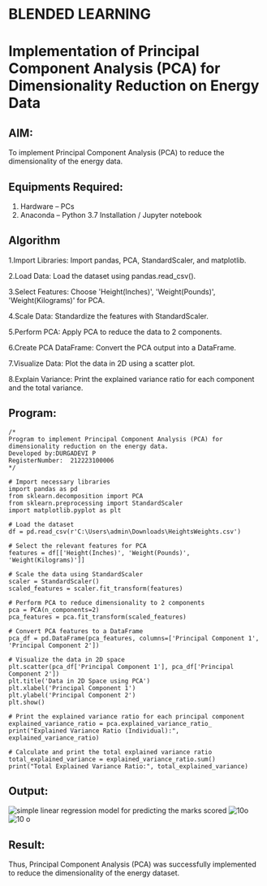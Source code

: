 # BLENDED LEARNING
# Implementation of Principal Component Analysis (PCA) for Dimensionality Reduction on Energy Data

## AIM:
To implement Principal Component Analysis (PCA) to reduce the dimensionality of the energy data.

## Equipments Required:
1. Hardware – PCs
2. Anaconda – Python 3.7 Installation / Jupyter notebook

## Algorithm
1.Import Libraries: Import pandas, PCA, StandardScaler, and matplotlib.

2.Load Data: Load the dataset using pandas.read_csv().

3.Select Features: Choose 'Height(Inches)', 'Weight(Pounds)', 'Weight(Kilograms)' for PCA.

4.Scale Data: Standardize the features with StandardScaler.

5.Perform PCA: Apply PCA to reduce the data to 2 components.

6.Create PCA DataFrame: Convert the PCA output into a DataFrame.

7.Visualize Data: Plot the data in 2D using a scatter plot.

8.Explain Variance: Print the explained variance ratio for each component and the total variance.
## Program:
```
/*
Program to implement Principal Component Analysis (PCA) for dimensionality reduction on the energy data.
Developed by:DURGADEVI P 
RegisterNumber:  212223100006
*/

# Import necessary libraries  
import pandas as pd  
from sklearn.decomposition import PCA  
from sklearn.preprocessing import StandardScaler  
import matplotlib.pyplot as plt  

# Load the dataset  
df = pd.read_csv(r'C:\Users\admin\Downloads\HeightsWeights.csv')  

# Select the relevant features for PCA  
features = df[['Height(Inches)', 'Weight(Pounds)', 'Weight(Kilograms)']]  

# Scale the data using StandardScaler  
scaler = StandardScaler()  
scaled_features = scaler.fit_transform(features)  

# Perform PCA to reduce dimensionality to 2 components  
pca = PCA(n_components=2)  
pca_features = pca.fit_transform(scaled_features)  

# Convert PCA features to a DataFrame  
pca_df = pd.DataFrame(pca_features, columns=['Principal Component 1', 'Principal Component 2'])  

# Visualize the data in 2D space  
plt.scatter(pca_df['Principal Component 1'], pca_df['Principal Component 2'])  
plt.title('Data in 2D Space using PCA')  
plt.xlabel('Principal Component 1')  
plt.ylabel('Principal Component 2')  
plt.show()  

# Print the explained variance ratio for each principal component  
explained_variance_ratio = pca.explained_variance_ratio_
print("Explained Variance Ratio (Individual):", explained_variance_ratio)

# Calculate and print the total explained variance ratio  
total_explained_variance = explained_variance_ratio.sum()
print("Total Explained Variance Ratio:", total_explained_variance)
```

## Output:
![simple linear regression model for predicting the marks scored](sam.png)
![10o](https://github.com/user-attachments/assets/4d8b5c08-f422-4127-9e81-6d190ccb6eb3)
![10 o](https://github.com/user-attachments/assets/c41a8d8c-e5dc-414f-aca9-fe2682c5415f)


## Result:
Thus, Principal Component Analysis (PCA) was successfully implemented to reduce the dimensionality of the energy dataset.
